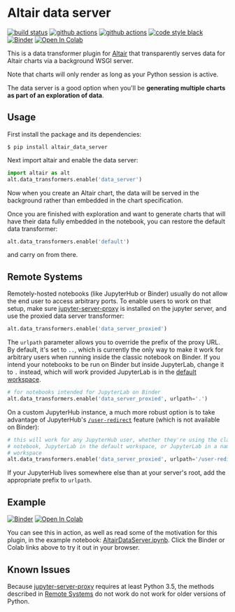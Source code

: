 # Altair data server

[![build status](http://img.shields.io/travis/altair-viz/altair_data_server/master.svg?style=flat)](https://travis-ci.org/altair-viz/altair_data_server)
[![github actions](https://github.com/altair-viz/altair_data_server/workflows/build/badge.svg)](https://github.com/altair-viz/altair_data_server/actions?query=workflow%3Abuild)
[![github actions](https://github.com/altair-viz/altair_data_server/workflows/lint/badge.svg)](https://github.com/altair-viz/altair_data_server/actions?query=workflow%3Alint)
[![code style black](https://img.shields.io/badge/code%20style-black-000000.svg)](https://github.com/psf/black)
[![Binder](https://mybinder.org/badge_logo.svg)](https://mybinder.org/v2/gh/altair-viz/altair_data_server/master?urlpath=lab/tree/AltairDataServer.ipynb)
[![Open In Colab](https://colab.research.google.com/assets/colab-badge.svg)](https://colab.research.google.com/github/altair-viz/altair_data_server/blob/master/AltairDataServer.ipynb)


This is a data transformer plugin for [Altair](http://altair-viz.github.io)
that transparently serves data for Altair charts via a background WSGI server.

Note that charts will only render as long as your Python session is active.

The data server is a good option when you'll be **generating multiple charts as
part of an exploration of data**.

## Usage

First install the package and its dependencies:

```
$ pip install altair_data_server
```

Next import altair and enable the data server:

```python
import altair as alt
alt.data_transformers.enable('data_server')
```
Now when you create an Altair chart, the data will be served in the background
rather than embedded in the chart specification.

Once you are finished with exploration and want to generate charts that
will have their data fully embedded in the notebook, you can restore the
default data transformer:

```python
alt.data_transformers.enable('default')
```

and carry on from there.

## Remote Systems
Remotely-hosted notebooks (like JupyterHub or Binder) usually do not allow the end
user to access arbitrary ports. To enable users to work on that setup, make sure
[jupyter-server-proxy](https://github.com/jupyterhub/jupyter-server-proxy) is
installed on the jupyter server, and use the proxied data server transformer:

```python
alt.data_transformers.enable('data_server_proxied')
```

The `urlpath` parameter allows you to override the prefix of the proxy URL. By
default, it's set to `..`, which is currently the only way to make it work for
arbitrary users when running inside the classic notebook on Binder. If you
intend your notebooks to be run on Binder but inside JupyterLab, change it to
`.` instead, which will work provided JupyterLab is in the [default
workspace](https://jupyterlab.readthedocs.io/en/stable/user/urls.html#managing-workspaces-ui).

```python
# for notebooks intended for JupyterLab on Binder
alt.data_transformers.enable('data_server_proxied', urlpath='.')
```

On a custom JupyterHub instance, a much more robust option is to take advantage
of JupyterHub's [`/user-redirect`](https://jupyterhub.readthedocs.io/en/stable/reference/urls.html#user-redirect)
feature (which is not available on Binder):

```python
# this will work for any JupyterHub user, whether they're using the classic
# notebook, JupyterLab in the default workspace, or JupyterLab in a named
# workspace
alt.data_transformers.enable('data_server_proxied', urlpath='/user-redirect')
```

If your JupyterHub lives somewhere else than at your server's root, add the
appropriate prefix to `urlpath`.

## Example

[![Binder](https://mybinder.org/badge_logo.svg)](https://mybinder.org/v2/gh/altair-viz/altair_data_server/master?urlpath=lab/tree/AltairDataServer.ipynb)
[![Open In Colab](https://colab.research.google.com/assets/colab-badge.svg)](https://colab.research.google.com/github/altair-viz/altair_data_server/blob/master/AltairDataServer.ipynb)

You can see this in action, as well as read some of the motivation for this
plugin, in the example notebook: [AltairDataServer.ipynb](AltairDataServer.ipynb).
Click the Binder or Colab links above to try it out in your browser.

## Known Issues

Because [jupyter-server-proxy](https://github.com/jupyterhub/jupyter-server-proxy)
requires at least Python 3.5, the methods described in
[Remote Systems](#remote-systems) do not work do not work for older versions of Python.

